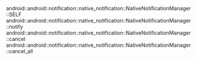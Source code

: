 android::android::notification::native_notification::NativeNotificationManager::SELF
android::android::notification::native_notification::NativeNotificationManager::notify
android::android::notification::native_notification::NativeNotificationManager::cancel
android::android::notification::native_notification::NativeNotificationManager::cancel_all